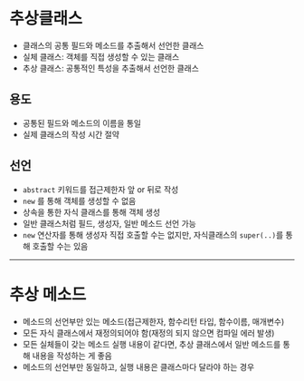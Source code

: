 # 추상클래스
- 클래스의 공통 필드와 메소드를 추출해서 선언한 클래스
- 실체 클래스: 객체를 직접 생성할 수 있는 클래스
- 추상 클래스: 공통적인 특성을 추출해서 선언한 클래스

## 용도
- 공통된 필드와 메소드의 이름을 통일
- 실제 클래스의 작성 시간 절약

## 선언
- `abstract` 키워드를 접근제한자 앞 or 뒤로 작성
- `new` 를 통해 객체를 생성할 수 없음
- 상속을 통한 자식 클래스를 통해 객체 생성
- 일반 클래스처럼 필드, 생성자, 일반 메소드 선언 가능
- `new` 연산자를 통해 생성자 직접 호출할 수는 없지만, 자식클래스의 `super(..)`를 통해
호출할 수는 있음

---


# 추상 메소드
- 메소드의 선언부만 있는 메소드(접근제한자, 함수리턴 타입, 함수이름, 매개변수)
- 모든 자식 클래스에서 재정의되어야 함(재정의 되지 않으면 컴파일 에러 발생)
- 모든 실체들이 갖는 메소드 실행 내용이 같다면, 추상 클래스에서 일반 메소드를 통해 내용을 작성하는 게 좋음
- 메소드의 선언부만 동일하고, 실행 내용은 클래스마다 달라야 하는 경우